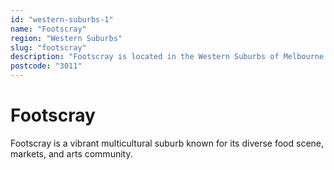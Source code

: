 ```yaml
---
id: "western-suburbs-1"
name: "Footscray"
region: "Western Suburbs"
slug: "footscray"
description: "Footscray is located in the Western Suburbs of Melbourne. Find trusted local plumbers serving this area."
postcode: "3011"
---
```


# Footscray

Footscray is a vibrant multicultural suburb known for its diverse food scene, markets, and arts community. 